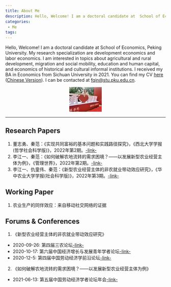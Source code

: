```yaml
---
title: About Me
description: Hello, Welcome! I am a doctoral candidate at  School of Economics, Peking University. 
categories:
 - Me
tags:
---
```

Hello, Welcome! I am a doctoral candidate at  School of Economics, Peking University. 
My research specialization are development economics and labor economics. I am interested in topics about agricultural and rural development, migration and social mobility, education and  human capital, and economics of historical and cultural informal institutions.
I received my BA in Economics from Sichuan University in 2021. 
You can find my CV [here](https://www.jianguoyun.com/p/DZg4xrcQ-PnjChjTkc4EIAA) ([Chinese Version](https://www.jianguoyun.com/p/DYHpNq4Q-PnjChjVkc4EIAA)).
I can be contacted at [fqin@stu.pku.edu.cn](mailto:fqin@stu.pku.edu.cn).

<div align= center>
<img src="https://raw.githubusercontent.com/fqinpku/picgo_image/main/202207301315014.JPG" style="zoom:10%;"/>
</div>

---
## Research Papers
1. 董志勇、秦范：《实现共同富裕的基本问题和实践路径探究》，《西北大学学报(哲学社会科学版)》，2022年第2期。[-link-](https://kns.cnki.net/kcms/detail/detail.aspx?dbcode=CJFD&dbname=CJFDLAST2022&filename=XBDS202202002&uniplatform=NZKPT&v=8S9SsJjw8wwd1AZFYDvo2RoBgUgHqD-xlie619O0hIZuO0BWm6aIXKR3WX_C65v9)
2. 李江一、秦范：《如何破解农地流转的需求困境？——以发展新型农业经营主体为例》，《管理世界》，2022年第2期。[-link-](https://kns.cnki.net/kcms/detail/detail.aspx?dbcode=CJFD&dbname=CJFDLAST2022&filename=GLSJ202202006&uniplatform=NZKPT&v=_fG3sk79BwCNy2sbZ3IycAmqicnLRW1DL_q31HAV5QNbr1Q--jQVlgJicanzR7Th)
3. 李江一、仇童伟、秦范：《新型农业经营主体的非农就业带动效应研究》，《华中农业大学学报(社会科学版)》，2022年第3期。[-link-](https://kns.cnki.net/kcms/detail/detail.aspx?dbcode=CJFD&dbname=CJFDLAST2022&filename=HZND202203002&uniplatform=NZKPT&v=xeWNLe3pYyDOsaUclpHpbN_BLqvuwcRmB6ORtrMTm6KqMdbCPrnrsBPLsu1YslIG)

## Working Paper
1. 农业生产的同伴效应：来自移动社交网络的证据

## Forums & Conferences
1. 《新型农业经营主体的非农就业带动效应研究》
- 2020-09-26: 第四届三农论坛[-link-](https://mp.weixin.qq.com/s/ybdiqAcKmNMaprSEpOKHXw)
- 2020-10-17: 第六届中国经济增长与发展青年学者论坛[-link-](https://sesu.scu.edu.cn/info/1003/7655.htm)
- 2020-12-5: 第四届中国劳动经济学前沿论坛[-link-](https://mp.weixin.qq.com/s/w1sGkropF28grR-WCtTnLQ)
2. 《如何破解农地流转的需求困境？——以发展新型农业经营主体为例》
- 2021-06-13: 第五届中国劳动经济学者论坛年会[-link-](https://mp.weixin.qq.com/s/mMbvrcRTrm9fLiMTtGi_lg)